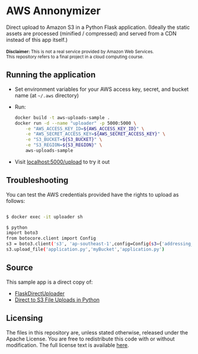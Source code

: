 # AWS Annonymizer
Direct upload to Amazon S3 in a Python Flask application.
(Ideally the static assets are processed (minified / compressed) and served from a CDN instead of this app itself.)
<br><br>
<sup>**Disclaimer:** This is not a real service provided by Amazon Web Services.  
This repository refers to a final project in a cloud computing course.</sup>
## Running the application

* Set environment variables for your AWS access key, secret, and bucket name (at `~/.aws` directory)
* Run:

    ```bash
    docker build -t aws-uploads-sample .
    docker run -d --name "uploader" -p 5000:5000 \
        -e "AWS_ACCESS_KEY_ID=${AWS_ACCESS_KEY_ID}" \
        -e "AWS_SECRET_ACCESS_KEY=${AWS_SECRET_ACCESS_KEY}" \
        -e "S3_BUCKET=${S3_BUCKET}" \
        -e "S3_REGION=${S3_REGION}" \
        aws-uploads-sample
    ```

* Visit [localhost:5000/upload](http://localhost:5000/upload) to try it out

## Troubleshooting

You can test the AWS credentials provided have the rights to upload as follows:

```bash

$ docker exec -it uploader sh

$ python
import boto3
from botocore.client import Config
s3 = boto3.client('s3', 'ap-southeast-1',config=Config(s3={'addressing_style':'path'}))
s3.upload_file('application.py','myBucket','application.py')
```

## Source

This sample app is a direct copy of:

- [FlaskDirectUploader](https://github.com/flyingsparx/FlaskDirectUploader)
- [Direct to S3 File Uploads in Python](https://devcenter.heroku.com/articles/s3-upload-python)

## Licensing

The files in this repository are, unless stated otherwise, released under the Apache License. You are free to redistribute this code with or without modification. The full license text is available [here](http://www.apache.org/licenses/LICENSE-2.0).

